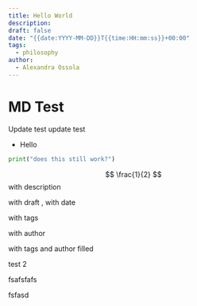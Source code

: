 ```yaml
---
title: Hello World
description: 
draft: false
date: "{{date:YYYY-MM-DD}}T{{time:HH:mm:ss}}+00:00"
tags:
  - philosophy
author:
  - Alexandra Ossola
---
```


# MD Test


Update test update test
- Hello
```python
print("does this still work?")
```

$$ \frac{1}{2} $$
with description

with draft
,
with date

with tags

with author

with tags and author filled

test 2

fsafsfafs

fsfasd